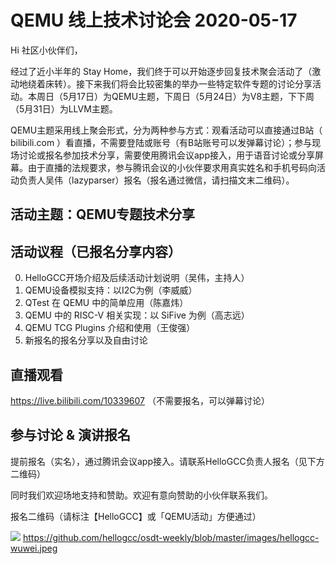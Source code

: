 # QEMU 线上技术讨论会 2020-05-17

Hi 社区小伙伴们，

经过了近小半年的 Stay Home，我们终于可以开始逐步回复技术聚会活动了（激动地绕着床转）。接下来我们将会比较密集的举办一些特定软件专题的讨论分享活动。本周日（5月17日）为QEMU主题，下周日（5月24日）为V8主题，下下周（5月31日）为LLVM主题。

QEMU主题采用线上聚会形式，分为两种参与方式：观看活动可以直接通过B站（ bilibili.com ）看直播，不需要登陆或账号（有B站账号可以发弹幕讨论）；参与现场讨论或报名参加技术分享，需要使用腾讯会议app接入，用于语音讨论或分享屏幕。由于直播的法规要求，参与腾讯会议的小伙伴要求用真实姓名和手机号码向活动负责人吴伟（lazyparser）报名（报名通过微信，请扫描文末二维码）。

## 活动主题：QEMU专题技术分享

## 活动议程（已报名分享内容）
0. HelloGCC开场介绍及后续活动计划说明（吴伟，主持人）
1. QEMU设备模拟支持：以I2C为例（李威威）
2. QTest 在 QEMU 中的简单应用（陈嘉炜）
3. QEMU 中的 RISC-V 相关实现：以 SiFive 为例（高志远）
4. QEMU TCG Plugins 介绍和使用（王俊强）
5. 新报名的报名分享以及自由讨论

## 直播观看
https://live.bilibili.com/10339607
（不需要报名，可以弹幕讨论）

## 参与讨论 & 演讲报名

提前报名（实名），通过腾讯会议app接入。请联系HelloGCC负责人报名（见下方二维码）

同时我们欢迎场地支持和赞助。欢迎有意向赞助的小伙伴联系我们。

报名二维码（请标注【HelloGCC】或「QEMU活动」方便通过）

![](https://github.com/hellogcc/osdt-weekly/blob/master/images/hellogcc-wuwei.jpeg)
https://github.com/hellogcc/osdt-weekly/blob/master/images/hellogcc-wuwei.jpeg
